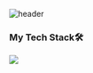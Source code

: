 ![header](https://capsule-render.vercel.app/api?type=waving&color=f8e2cf&height=200&section=header&text=Hayoung%20Lee&fontSize=40&fontAlign=20&fontAlignY=35)

### My Tech Stack🛠

![](https://img.shields.io/badge/React-61dafb?style=for-the-badge&logo=React&logoColor=black)

